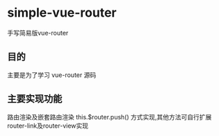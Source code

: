 # simple-vue-router
手写简易版vue-router
## 目的
主要是为了学习 vue-router 源码

## 主要实现功能
路由渲染及嵌套路由渲染
this.$router.push() 方式实现,其他方法可自行扩展
router-link及router-view实现
